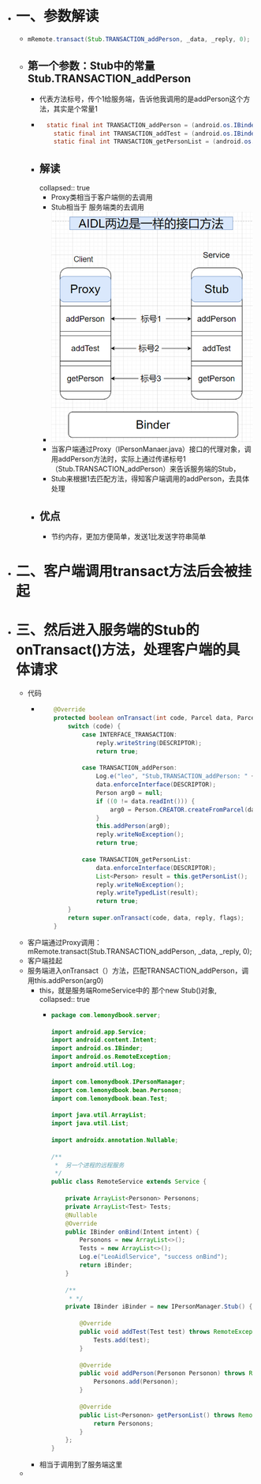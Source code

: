 - # 一、参数解读
	- ```java
	  mRemote.transact(Stub.TRANSACTION_addPerson, _data, _reply, 0);
	  ```
	- ## 第一个参数：Stub中的常量Stub.TRANSACTION_addPerson
		- 代表方法标号，传个1给服务端，告诉他我调用的是addPerson这个方法，其实是个常量1
		- ```java
		    static final int TRANSACTION_addPerson = (android.os.IBinder.FIRST_CALL_TRANSACTION + 0);
		      static final int TRANSACTION_addTest = (android.os.IBinder.FIRST_CALL_TRANSACTION + 1);
		      static final int TRANSACTION_getPersonList = (android.os.IBinder.FIRST_CALL_TRANSACTION + 2);
		  ```
		- ## 解读
		  collapsed:: true
			- Proxy类相当于客户端侧的去调用
			- Stub相当于 服务端类的去调用
			- ![image.png](../assets/image_1688451441178_0.png)
			- 当客户端通过Proxy（IPersonManaer.java）接口的代理对象，调用addPerson方法时，实际上通过传递标号1（Stub.TRANSACTION_addPerson）来告诉服务端的Stub，
			- Stub来根据1去匹配方法，得知客户端调用的addPerson，去具体处理
		- ## 优点
			- 节约内存，更加方便简单，发送1比发送字符串简单
- # 二、客户端调用transact方法后会被挂起
- # 三、然后进入服务端的Stub的onTransact()方法，处理客户端的具体请求
	- 代码
		- ```java
		      @Override
		      protected boolean onTransact(int code, Parcel data, Parcel reply, int flags) throws RemoteException {
		          switch (code) {
		              case INTERFACE_TRANSACTION:
		                  reply.writeString(DESCRIPTOR);
		                  return true;
		  
		              case TRANSACTION_addPerson:
		                  Log.e("leo", "Stub,TRANSACTION_addPerson: " + Thread.currentThread());
		                  data.enforceInterface(DESCRIPTOR);
		                  Person arg0 = null;
		                  if ((0 != data.readInt())) {
		                      arg0 = Person.CREATOR.createFromParcel(data);
		                  }
		                  this.addPerson(arg0);
		                  reply.writeNoException();
		                  return true;
		  
		              case TRANSACTION_getPersonList:
		                  data.enforceInterface(DESCRIPTOR);
		                  List<Person> result = this.getPersonList();
		                  reply.writeNoException();
		                  reply.writeTypedList(result);
		                  return true;
		          }
		          return super.onTransact(code, data, reply, flags);
		      }
		  ```
	- 客户端通过Proxy调用：mRemote.transact(Stub.TRANSACTION_addPerson, _data, _reply, 0);
	- 客户端挂起
	- 服务端进入onTransact（）方法，匹配TRANSACTION_addPerson，调用this.addPerson(arg0)
		- this，就是服务端RomeService中的 那个new Stub()对象,
		  collapsed:: true
			- ```java
			  package com.lemonydbook.server;
			  
			  import android.app.Service;
			  import android.content.Intent;
			  import android.os.IBinder;
			  import android.os.RemoteException;
			  import android.util.Log;
			  
			  import com.lemonydbook.IPersonManager;
			  import com.lemonydbook.bean.Personon;
			  import com.lemonydbook.bean.Test;
			  
			  import java.util.ArrayList;
			  import java.util.List;
			  
			  import androidx.annotation.Nullable;
			  
			  /**
			   *  另一个进程的远程服务
			   */
			  public class RemoteService extends Service {
			  
			      private ArrayList<Personon> Personons;
			      private ArrayList<Test> Tests;
			      @Nullable
			      @Override
			      public IBinder onBind(Intent intent) {
			          Personons = new ArrayList<>();
			          Tests = new ArrayList<>();
			          Log.e("LeoAidlService", "success onBind");
			          return iBinder;
			      }
			  
			      /**
			       * */
			      private IBinder iBinder = new IPersonManager.Stub() {
			  
			          @Override
			          public void addTest(Test test) throws RemoteException {
			              Tests.add(test);
			          }
			  
			          @Override
			          public void addPerson(Personon Personon) throws RemoteException {
			              Personons.add(Personon);
			          }
			  
			          @Override
			          public List<Personon> getPersonList() throws RemoteException {
			              return Personons;
			          }
			      };
			  }
			  
			  ```
		- 相当于调用到了服务端这里
	-